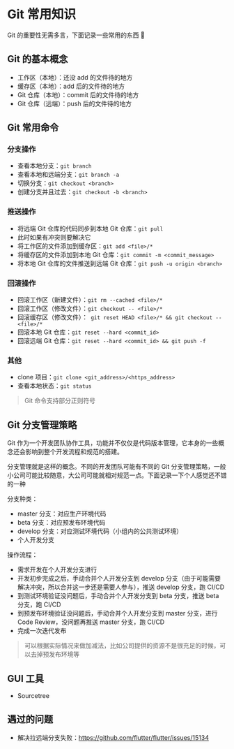 # Git 常用知识

Git 的重要性无需多言，下面记录一些常用的东西 🐶

## Git 的基本概念

- 工作区（本地）：还没 add 的文件待的地方
- 缓存区（本地）：add 后的文件待的地方
- Git 仓库（本地）：commit 后的文件待的地方
- Git 仓库（远端）：push 后的文件待的地方

## Git 常用命令

### 分支操作

- 查看本地分支：`git branch`
- 查看本地和远端分支：`git branch -a`
- 切换分支：`git checkout <branch>`
- 创建分支并且过去：`git checkout -b <branch>`

### 推送操作

- 将远端 Git 仓库的代码同步到本地 Git 仓库：`git pull`
- 此时如果有冲突则要解决它
- 将工作区的文件添加到缓存区：`git add <file>/*`
- 将缓存区的文件添加到本地 Git 仓库：`git commit -m <commit_message>`
- 将本地 Git 仓库的文件推送到远端 Git 仓库：`git push -u origin <branch>`

### 回滚操作

- 回滚工作区（新建文件）：`git rm --cached <file>/*`
- 回滚工作区（修改文件）：`git checkout -- <file>/*`
- 回滚缓存区（修改文件）：` git reset HEAD <file>/* && git checkout -- <file>/*`
- 回滚本地 Git 仓库：`git reset --hard <commit_id>`
- 回滚远端 Git 仓库：`git reset --hard <commit_id> && git push -f`

### 其他

- clone 项目：`git clone <git_address>/<https_address>`
- 查看本地状态：`git status`

> Git 命令支持部分正则符号

## Git 分支管理策略

Git 作为一个开发团队协作工具，功能并不仅仅是代码版本管理，它本身的一些概念还会影响到整个开发流程和规范的搭建。

分支管理就是这样的概念。不同的开发团队可能有不同的 Git 分支管理策略，一般小公司可能比较随意，大公司可能就相对规范一点。下面记录一下个人感觉还不错的一种

分支种类：

- master 分支：对应生产环境代码
- beta 分支：对应预发布环境代码
- develop 分支：对应测试环境代码（小组内的公共测试环境）
- 个人开发分支

操作流程：

- 需求开发在个人开发分支进行
- 开发初步完成之后，手动合并个人开发分支到 develop 分支（由于可能需要解决冲突，所以合并这一步还是需要人参与），推送 develop 分支，跑 CI/CD
- 到测试环境验证没问题后，手动合并个人开发分支到 beta 分支，推送 beta 分支，跑 CI/CD
- 到预发布环境验证没问题后，手动合并个人开发分支到 master 分支，进行 Code Review，没问题再推送 master 分支，跑 CI/CD
- 完成一次迭代发布

> 可以根据实际情况来做加减法，比如公司提供的资源不是很充足的时候，可以去掉预发布环境等

## GUI 工具

- Sourcetree

## 遇过的问题

- 解决拉远端分支失败：https://github.com/flutter/flutter/issues/15134
